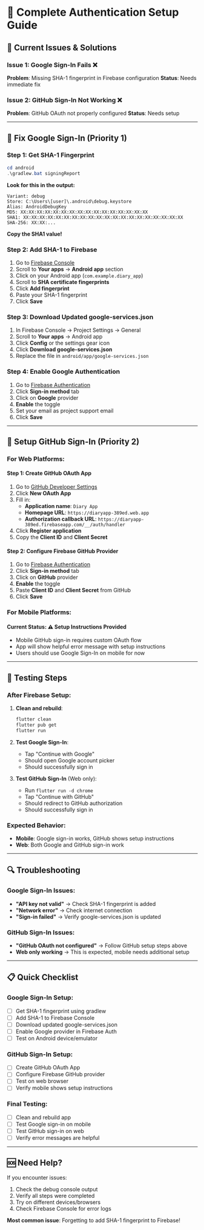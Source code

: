 # 🔐 Complete Authentication Setup Guide

## 🚨 Current Issues & Solutions

### Issue 1: Google Sign-In Fails ❌
**Problem**: Missing SHA-1 fingerprint in Firebase configuration
**Status**: Needs immediate fix

### Issue 2: GitHub Sign-In Not Working ❌  
**Problem**: GitHub OAuth not properly configured
**Status**: Needs setup

---

## 🔧 Fix Google Sign-In (Priority 1)

### Step 1: Get SHA-1 Fingerprint
```powershell
cd android
.\gradlew.bat signingReport
```

**Look for this in the output:**
```
Variant: debug
Store: C:\Users\[user]\.android\debug.keystore
Alias: AndroidDebugKey
MD5: XX:XX:XX:XX:XX:XX:XX:XX:XX:XX:XX:XX:XX:XX:XX:XX
SHA1: XX:XX:XX:XX:XX:XX:XX:XX:XX:XX:XX:XX:XX:XX:XX:XX:XX:XX:XX:XX
SHA-256: XX:XX:...
```

**Copy the SHA1 value!**

### Step 2: Add SHA-1 to Firebase
1. Go to [Firebase Console](https://console.firebase.google.com/project/diaryapp-389ed/settings/general)
2. Scroll to **Your apps** → **Android app** section  
3. Click on your Android app (`com.example.diary_app`)
4. Scroll to **SHA certificate fingerprints**
5. Click **Add fingerprint** 
6. Paste your SHA-1 fingerprint
7. Click **Save**

### Step 3: Download Updated google-services.json
1. In Firebase Console → Project Settings → General
2. Scroll to **Your apps** → Android app
3. Click **Config** or the settings gear icon
4. Click **Download google-services.json**
5. Replace the file in `android/app/google-services.json`

### Step 4: Enable Google Authentication  
1. Go to [Firebase Authentication](https://console.firebase.google.com/project/diaryapp-389ed/authentication/providers)
2. Click **Sign-in method** tab
3. Click on **Google** provider
4. **Enable** the toggle
5. Set your email as project support email  
6. Click **Save**

---

## 🐙 Setup GitHub Sign-In (Priority 2)

### For Web Platforms:

#### Step 1: Create GitHub OAuth App
1. Go to [GitHub Developer Settings](https://github.com/settings/developers)
2. Click **New OAuth App**
3. Fill in:
   - **Application name**: `Diary App`
   - **Homepage URL**: `https://diaryapp-389ed.web.app`
   - **Authorization callback URL**: `https://diaryapp-389ed.firebaseapp.com/__/auth/handler`
4. Click **Register application**
5. Copy the **Client ID** and **Client Secret**

#### Step 2: Configure Firebase GitHub Provider
1. Go to [Firebase Authentication](https://console.firebase.google.com/project/diaryapp-389ed/authentication/providers)
2. Click **Sign-in method** tab
3. Click on **GitHub** provider
4. **Enable** the toggle
5. Paste **Client ID** and **Client Secret** from GitHub
6. Click **Save**

### For Mobile Platforms:

#### Current Status: ⚠️ Setup Instructions Provided
- Mobile GitHub sign-in requires custom OAuth flow
- App will show helpful error message with setup instructions
- Users should use Google Sign-In on mobile for now

---

## 🧪 Testing Steps

### After Firebase Setup:
1. **Clean and rebuild**:
   ```powershell
   flutter clean
   flutter pub get
   flutter run
   ```

2. **Test Google Sign-In**:
   - Tap "Continue with Google" 
   - Should open Google account picker
   - Should successfully sign in

3. **Test GitHub Sign-In** (Web only):
   - Run `flutter run -d chrome`
   - Tap "Continue with GitHub"
   - Should redirect to GitHub authorization
   - Should successfully sign in

### Expected Behavior:
- **Mobile**: Google sign-in works, GitHub shows setup instructions
- **Web**: Both Google and GitHub sign-in work

---

## 🔍 Troubleshooting

### Google Sign-In Issues:
- **"API key not valid"** → Check SHA-1 fingerprint is added
- **"Network error"** → Check internet connection
- **"Sign-in failed"** → Verify google-services.json is updated

### GitHub Sign-In Issues:
- **"GitHub OAuth not configured"** → Follow GitHub setup steps above
- **Web only working** → This is expected, mobile needs additional setup

---

## 📋 Quick Checklist

### Google Sign-In Setup:
- [ ] Get SHA-1 fingerprint using gradlew
- [ ] Add SHA-1 to Firebase Console
- [ ] Download updated google-services.json
- [ ] Enable Google provider in Firebase Auth
- [ ] Test on Android device/emulator

### GitHub Sign-In Setup:
- [ ] Create GitHub OAuth App
- [ ] Configure Firebase GitHub provider
- [ ] Test on web browser
- [ ] Verify mobile shows setup instructions

### Final Testing:
- [ ] Clean and rebuild app
- [ ] Test Google sign-in on mobile
- [ ] Test GitHub sign-in on web
- [ ] Verify error messages are helpful

---

## 🆘 Need Help?

If you encounter issues:
1. Check the debug console output
2. Verify all steps were completed
3. Try on different devices/browsers
4. Check Firebase Console for error logs

**Most common issue**: Forgetting to add SHA-1 fingerprint to Firebase!
